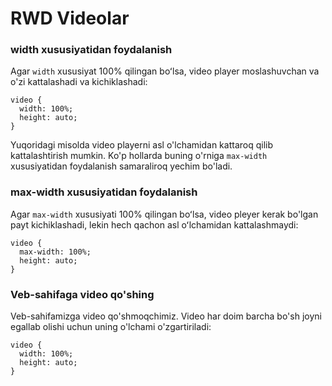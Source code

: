 # RWD Videolar

### width xususiyatidan foydalanish

Agar `width` xususiyat 100% qilingan boʻlsa, video player moslashuvchan va o'zi kattalashadi va kichiklashadi:

```
video {
  width: 100%;
  height: auto;
}
```

Yuqoridagi misolda video playerni asl o'lchamidan kattaroq qilib kattalashtirish mumkin. Ko'p hollarda buning o'rniga `max-width` xususiyatidan foydalanish samaraliroq yechim bo'ladi.

### max-width xususiyatidan foydalanish

Agar `max-width` xususiyati 100% qilingan boʻlsa, video pleyer kerak bo'lgan payt kichiklashadi, lekin hech qachon asl oʻlchamidan kattalashmaydi:

```
video {
  max-width: 100%;
  height: auto;
}
```

### Veb-sahifaga video qo'shing

Veb-sahifamizga video qo'shmoqchimiz. Video har doim barcha bo'sh joyni egallab olishi uchun uning o'lchami o'zgartiriladi:

```
video {
  width: 100%;
  height: auto;
}
```
